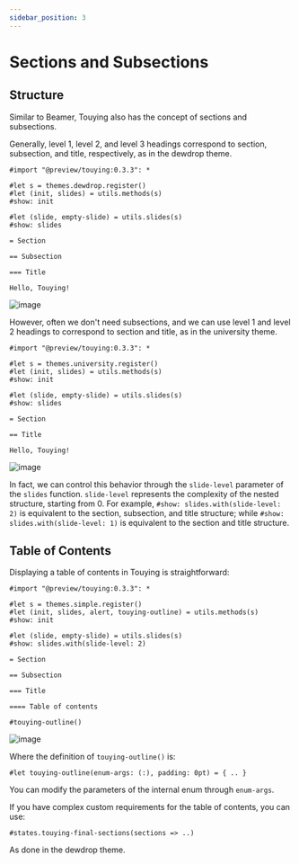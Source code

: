 ```yaml
---
sidebar_position: 3
---
```


# Sections and Subsections

## Structure

Similar to Beamer, Touying also has the concept of sections and subsections.

Generally, level 1, level 2, and level 3 headings correspond to section, subsection, and title, respectively, as in the dewdrop theme.

```typst
#import "@preview/touying:0.3.3": *

#let s = themes.dewdrop.register()
#let (init, slides) = utils.methods(s)
#show: init

#let (slide, empty-slide) = utils.slides(s)
#show: slides

= Section

== Subsection

=== Title

Hello, Touying!
```

![image](https://github.com/touying-typ/touying/assets/34951714/1574e74d-25c1-418f-a84f-b974f42edae5)

However, often we don't need subsections, and we can use level 1 and level 2 headings to correspond to section and title, as in the university theme.

```typst
#import "@preview/touying:0.3.3": *

#let s = themes.university.register()
#let (init, slides) = utils.methods(s)
#show: init

#let (slide, empty-slide) = utils.slides(s)
#show: slides

= Section

== Title

Hello, Touying!
```

![image](https://github.com/touying-typ/touying/assets/34951714/9dd77c98-9c08-4811-872e-092bbdebf394)

In fact, we can control this behavior through the `slide-level` parameter of the `slides` function. `slide-level` represents the complexity of the nested structure, starting from 0. For example, `#show: slides.with(slide-level: 2)` is equivalent to the section, subsection, and title structure; while `#show: slides.with(slide-level: 1)` is equivalent to the section and title structure.

## Table of Contents

Displaying a table of contents in Touying is straightforward:

```typst
#import "@preview/touying:0.3.3": *

#let s = themes.simple.register()
#let (init, slides, alert, touying-outline) = utils.methods(s)
#show: init

#let (slide, empty-slide) = utils.slides(s)
#show: slides.with(slide-level: 2)

= Section

== Subsection

=== Title

==== Table of contents

#touying-outline()
```

![image](https://github.com/touying-typ/touying/assets/34951714/3cc09550-d3cc-40c2-a315-22ca8173798f)

Where the definition of `touying-outline()` is:

```typst
#let touying-outline(enum-args: (:), padding: 0pt) = { .. }
```

You can modify the parameters of the internal enum through `enum-args`.

If you have complex custom requirements for the table of contents, you can use:

```typst
#states.touying-final-sections(sections => ..)
```

As done in the dewdrop theme.